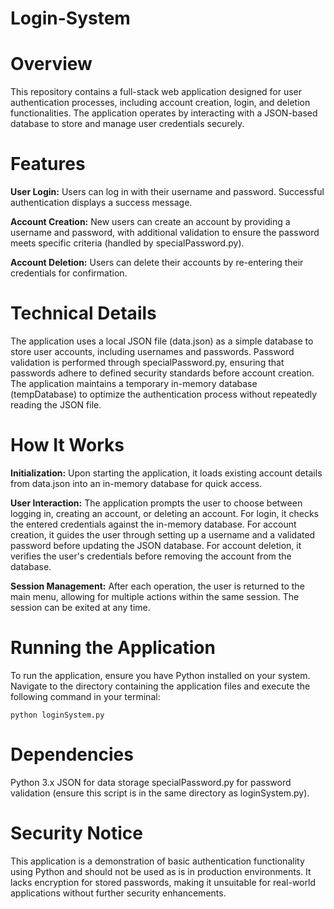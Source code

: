 # Login-System

# Overview
This repository contains a full-stack web application designed for user authentication processes, including account creation, login, and deletion functionalities. The application operates by interacting with a JSON-based database to store and manage user credentials securely.

# Features
**User Login:** Users can log in with their username and password. Successful authentication displays a success message.

**Account Creation:** New users can create an account by providing a username and password, with additional validation to ensure the password meets specific criteria (handled by specialPassword.py).

**Account Deletion:** Users can delete their accounts by re-entering their credentials for confirmation.

# Technical Details
The application uses a local JSON file (data.json) as a simple database to store user accounts, including usernames and passwords.
Password validation is performed through specialPassword.py, ensuring that passwords adhere to defined security standards before account creation.
The application maintains a temporary in-memory database (tempDatabase) to optimize the authentication process without repeatedly reading the JSON file.

# How It Works
**Initialization:** Upon starting the application, it loads existing account details from data.json into an in-memory database for quick access.

**User Interaction:** The application prompts the user to choose between logging in, creating an account, or deleting an account.
For login, it checks the entered credentials against the in-memory database.
For account creation, it guides the user through setting up a username and a validated password before updating the JSON database.
For account deletion, it verifies the user's credentials before removing the account from the database.

**Session Management:** After each operation, the user is returned to the main menu, allowing for multiple actions within the same session. The session can be exited at any time.

# Running the Application
To run the application, ensure you have Python installed on your system. Navigate to the directory containing the application files and execute the following command in your terminal:

```
python loginSystem.py
```


# Dependencies
Python 3.x
JSON for data storage
specialPassword.py for password validation (ensure this script is in the same directory as loginSystem.py).

# Security Notice
This application is a demonstration of basic authentication functionality using Python and should not be used as is in production environments. It lacks encryption for stored passwords, making it unsuitable for real-world applications without further security enhancements.
